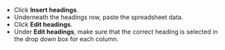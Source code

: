 - Click **Insert headings**.
- Underneath the headings row, paste the spreadsheet data.
- Click **Edit headings**.
- Under **Edit headings**, make sure that the correct heading is selected in the drop down box for each column.


